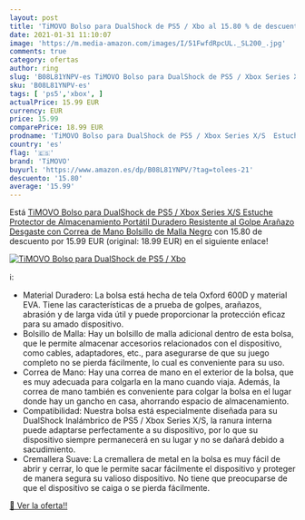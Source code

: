 ```yaml
---
layout: post
title: 'TiMOVO Bolso para DualShock de PS5 / Xbo al 15.80 % de descuento'
date: 2021-01-31 11:10:07
image: 'https://m.media-amazon.com/images/I/51FwfdRpcUL._SL200_.jpg'
comments: true
category: ofertas
author: ring
slug: 'B08L81YNPV-es TiMOVO Bolso para DualShock de PS5 / Xbox Series X/S...'
sku: 'B08L81YNPV-es'
tags: [ 'ps5','xbox', ]
actualPrice: 15.99 EUR
currency: EUR
price: 15.99
comparePrice: 18.99 EUR
prodname: 'TiMOVO Bolso para DualShock de PS5 / Xbox Series X/S  Estuche Protector de Almacenamiento Portátil Duradero Resistente al Golpe Arañazo Desgaste con Correa de Mano Bolsillo de Malla  Negro'
country: 'es'
flag: '🇪🇸'
brand: 'TiMOVO'
buyurl: 'https://www.amazon.es/dp/B08L81YNPV/?tag=tolees-21'
descuento: '15.80'
average: '15.99'
---
```


Está [TiMOVO Bolso para DualShock de PS5 / Xbox Series X/S  Estuche Protector de Almacenamiento Portátil Duradero Resistente al Golpe Arañazo Desgaste con Correa de Mano Bolsillo de Malla  Negro](https://www.amazon.es/dp/B08L81YNPV/?tag=tolees-21) con 15.80 de descuento por 15.99 EUR (original: 18.99 EUR) en el siguiente enlace!

[![TiMOVO Bolso para DualShock de PS5 / Xbo](https://m.media-amazon.com/images/I/51FwfdRpcUL._SL200_.jpg)](https://www.amazon.es/dp/B08L81YNPV/?tag=tolees-21)

ℹ️:

- Material Duradero: La bolsa está hecha de tela Oxford 600D y material EVA. Tiene las características de a prueba de golpes, arañazos, abrasión y de larga vida útil y puede proporcionar la protección eficaz para su amado dispositivo.
- Bolsillo de Malla: Hay un bolsillo de malla adicional dentro de esta bolsa, que le permite almacenar accesorios relacionados con el dispositivo, como cables, adaptadores, etc., para asegurarse de que su juego completo no se pierda fácilmente, lo cual es conveniente para su uso.
- Correa de Mano: Hay una correa de mano en el exterior de la bolsa, que es muy adecuada para colgarla en la mano cuando viaja. Además, la correa de mano también es conveniente para colgar la bolsa en el lugar donde hay un gancho en casa, ahorrando espacio de almacenamiento.
- Compatibilidad: Nuestra bolsa está especialmente diseñada para su DualShock Inalámbrico de PS5 / Xbox Series X/S, la ranura interna puede adaptarse perfectamente a su dispositivo, por lo que su dispositivo siempre permanecerá en su lugar y no se dañará debido a sacudimiento.
- Cremallera Suave: La cremallera de metal en la bolsa es muy fácil de abrir y cerrar, lo que le permite sacar fácilmente el dispositivo y proteger de manera segura su valioso dispositivo. No tiene que preocuparse de que el dispositivo se caiga o se pierda fácilmente.

[🛒 Ver la oferta!!](https://www.amazon.es/dp/B08L81YNPV/?tag=tolees-21)
